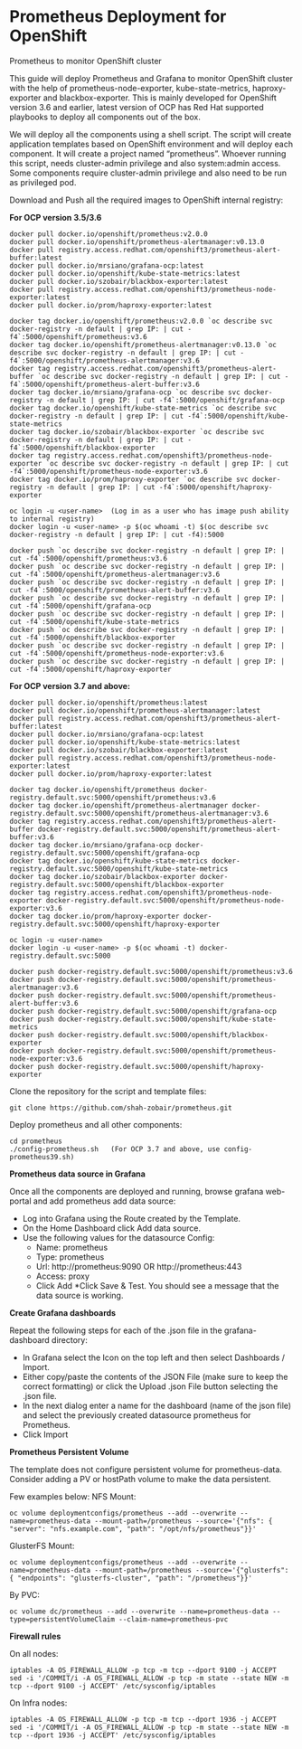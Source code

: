# Prometheus Deployment for OpenShift 
Prometheus to monitor OpenShift cluster

This guide will deploy Prometheus and Grafana to monitor OpenShift cluster with the help of prometheus-node-exporter, kube-state-metrics, haproxy-exporter and blackbox-exporter. This is mainly developed for OpenShift version 3.6 and earlier, latest version of OCP has Red Hat supported playbooks to deploy all components out of the box.

We will deploy all the components using a shell script. The script will create application templates based on OpenShift environment and will deploy each component. It will create a project named “prometheus”. Whoever running this script, needs cluster-admin privilege and also system:admin access. Some components require cluster-admin privilege and also need to be run as privileged pod.

Download and Push all the required images to OpenShift internal registry:

**For OCP version 3.5/3.6**
```
docker pull docker.io/openshift/prometheus:v2.0.0
docker pull docker.io/openshift/prometheus-alertmanager:v0.13.0
docker pull registry.access.redhat.com/openshift3/prometheus-alert-buffer:latest
docker pull docker.io/mrsiano/grafana-ocp:latest
docker pull docker.io/openshift/kube-state-metrics:latest
docker pull docker.io/szobair/blackbox-exporter:latest
docker pull registry.access.redhat.com/openshift3/prometheus-node-exporter:latest
docker pull docker.io/prom/haproxy-exporter:latest
```
```
docker tag docker.io/openshift/prometheus:v2.0.0 `oc describe svc docker-registry -n default | grep IP: | cut -f4`:5000/openshift/prometheus:v3.6
docker tag docker.io/openshift/prometheus-alertmanager:v0.13.0 `oc describe svc docker-registry -n default | grep IP: | cut -f4`:5000/openshift/prometheus-alertmanager:v3.6
docker tag registry.access.redhat.com/openshift3/prometheus-alert-buffer `oc describe svc docker-registry -n default | grep IP: | cut -f4`:5000/openshift/prometheus-alert-buffer:v3.6
docker tag docker.io/mrsiano/grafana-ocp `oc describe svc docker-registry -n default | grep IP: | cut -f4`:5000/openshift/grafana-ocp
docker tag docker.io/openshift/kube-state-metrics `oc describe svc docker-registry -n default | grep IP: | cut -f4`:5000/openshift/kube-state-metrics
docker tag docker.io/szobair/blackbox-exporter `oc describe svc docker-registry -n default | grep IP: | cut -f4`:5000/openshift/blackbox-exporter
docker tag registry.access.redhat.com/openshift3/prometheus-node-exporter `oc describe svc docker-registry -n default | grep IP: | cut -f4`:5000/openshift/prometheus-node-exporter:v3.6
docker tag docker.io/prom/haproxy-exporter `oc describe svc docker-registry -n default | grep IP: | cut -f4`:5000/openshift/haproxy-exporter
```
```
oc login -u <user-name>  (Log in as a user who has image push ability to internal registry)
docker login -u <user-name> -p $(oc whoami -t) $(oc describe svc docker-registry -n default | grep IP: | cut -f4):5000
```
```
docker push `oc describe svc docker-registry -n default | grep IP: | cut -f4`:5000/openshift/prometheus:v3.6
docker push `oc describe svc docker-registry -n default | grep IP: | cut -f4`:5000/openshift/prometheus-alertmanager:v3.6
docker push `oc describe svc docker-registry -n default | grep IP: | cut -f4`:5000/openshift/prometheus-alert-buffer:v3.6
docker push `oc describe svc docker-registry -n default | grep IP: | cut -f4`:5000/openshift/grafana-ocp
docker push `oc describe svc docker-registry -n default | grep IP: | cut -f4`:5000/openshift/kube-state-metrics
docker push `oc describe svc docker-registry -n default | grep IP: | cut -f4`:5000/openshift/blackbox-exporter
docker push `oc describe svc docker-registry -n default | grep IP: | cut -f4`:5000/openshift/prometheus-node-exporter:v3.6
docker push `oc describe svc docker-registry -n default | grep IP: | cut -f4`:5000/openshift/haproxy-exporter
```

**For OCP version 3.7 and above:**
```
docker pull docker.io/openshift/prometheus:latest
docker pull docker.io/openshift/prometheus-alertmanager:latest
docker pull registry.access.redhat.com/openshift3/prometheus-alert-buffer:latest
docker pull docker.io/mrsiano/grafana-ocp:latest
docker pull docker.io/openshift/kube-state-metrics:latest
docker pull docker.io/szobair/blackbox-exporter:latest
docker pull registry.access.redhat.com/openshift3/prometheus-node-exporter:latest
docker pull docker.io/prom/haproxy-exporter:latest
```

```
docker tag docker.io/openshift/prometheus docker-registry.default.svc:5000/openshift/prometheus:v3.6
docker tag docker.io/openshift/prometheus-alertmanager docker-registry.default.svc:5000/openshift/prometheus-alertmanager:v3.6
docker tag registry.access.redhat.com/openshift3/prometheus-alert-buffer docker-registry.default.svc:5000/openshift/prometheus-alert-buffer:v3.6
docker tag docker.io/mrsiano/grafana-ocp docker-registry.default.svc:5000/openshift/grafana-ocp
docker tag docker.io/openshift/kube-state-metrics docker-registry.default.svc:5000/openshift/kube-state-metrics
docker tag docker.io/szobair/blackbox-exporter docker-registry.default.svc:5000/openshift/blackbox-exporter
docker tag registry.access.redhat.com/openshift3/prometheus-node-exporter docker-registry.default.svc:5000/openshift/prometheus-node-exporter:v3.6
docker tag docker.io/prom/haproxy-exporter docker-registry.default.svc:5000/openshift/haproxy-exporter
```

```
oc login -u <user-name>
docker login -u <user-name> -p $(oc whoami -t) docker-registry.default.svc:5000
```
```
docker push docker-registry.default.svc:5000/openshift/prometheus:v3.6
docker push docker-registry.default.svc:5000/openshift/prometheus-alertmanager:v3.6
docker push docker-registry.default.svc:5000/openshift/prometheus-alert-buffer:v3.6
docker push docker-registry.default.svc:5000/openshift/grafana-ocp
docker push docker-registry.default.svc:5000/openshift/kube-state-metrics
docker push docker-registry.default.svc:5000/openshift/blackbox-exporter
docker push docker-registry.default.svc:5000/openshift/prometheus-node-exporter:v3.6
docker push docker-registry.default.svc:5000/openshift/haproxy-exporter
```
Clone the repository for the script and template files:
```
git clone https://github.com/shah-zobair/prometheus.git
```

Deploy prometheus and all other components:
```
cd prometheus
./config-prometheus.sh   (For OCP 3.7 and above, use config-prometheus39.sh) 
```

**Prometheus data source in Grafana**

Once all the components are deployed and running, browse grafana web-portal and add prometheus add data source:
* Log into Grafana using the Route created by the Template.
* On the Home Dashboard click Add data source.
* Use the following values for the datasource Config: 
    - Name: prometheus 
    - Type: prometheus 
    - Url: http://prometheus:9090  OR http://prometheus:443 
    - Access: proxy
    - Click Add
*Click Save & Test. You should see a message that the data source is working.


**Create Grafana dashboards**

Repeat the following steps for each of the .json file in the grafana-dashboard directory:
* In Grafana select the Icon on the top left and then select Dashboards / Import.
* Either copy/paste the contents of the JSON File (make sure to keep the correct formatting) or click the Upload .json File button selecting the .json file.
* In the next dialog enter a name for the dashboard (name of the json file) and select the previously created datasource prometheus for Prometheus.
* Click Import

**Prometheus Persistent Volume**

The template does not configure persistent volume for prometheus-data. Consider adding a PV or hostPath volume to make the data persistent.

Few examples below:
NFS Mount:
```
oc volume deploymentconfigs/prometheus --add --overwrite --name=prometheus-data --mount-path=/prometheus --source='{"nfs": { "server": "nfs.example.com", "path": "/opt/nfs/prometheus"}}'
```
GlusterFS Mount:
```
oc volume deploymentconfigs/prometheus --add --overwrite --name=prometheus-data --mount-path=/prometheus --source='{"glusterfs": { "endpoints": "glusterfs-cluster", "path": "/prometheus"}}'
```
By PVC:
```
oc volume dc/prometheus --add --overwrite --name=prometheus-data --type=persistentVolumeClaim --claim-name=prometheus-pvc
```

**Firewall rules**

On all nodes:
```
iptables -A OS_FIREWALL_ALLOW -p tcp -m tcp --dport 9100 -j ACCEPT
sed -i '/COMMIT/i -A OS_FIREWALL_ALLOW -p tcp -m state --state NEW -m tcp --dport 9100 -j ACCEPT' /etc/sysconfig/iptables
```

On Infra nodes:
```
iptables -A OS_FIREWALL_ALLOW -p tcp -m tcp --dport 1936 -j ACCEPT
sed -i '/COMMIT/i -A OS_FIREWALL_ALLOW -p tcp -m state --state NEW -m tcp --dport 1936 -j ACCEPT' /etc/sysconfig/iptables
```

